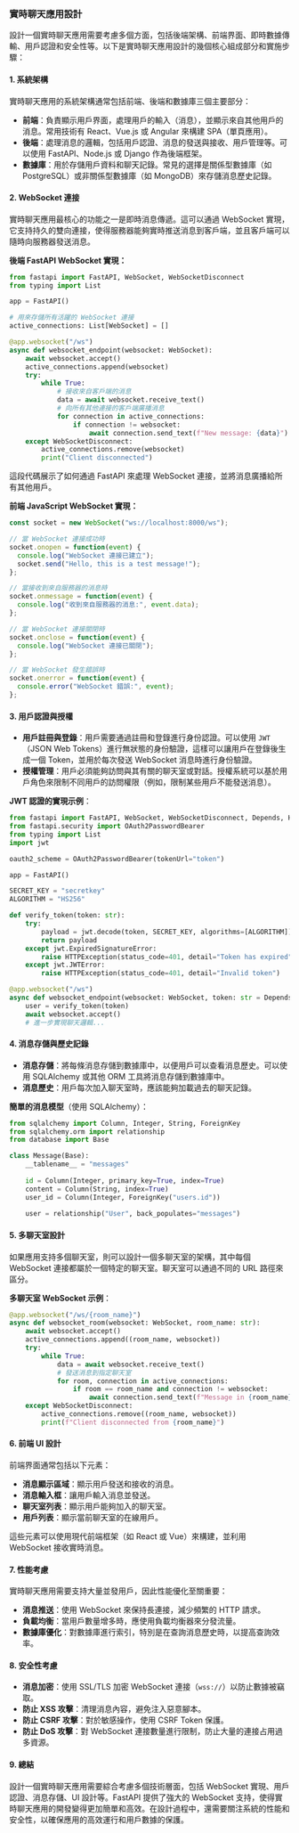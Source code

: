 ### **實時聊天應用設計**

設計一個實時聊天應用需要考慮多個方面，包括後端架構、前端界面、即時數據傳輸、用戶認證和安全性等。以下是實時聊天應用設計的幾個核心組成部分和實施步驟：

#### **1. 系統架構**

實時聊天應用的系統架構通常包括前端、後端和數據庫三個主要部分：

- **前端**：負責顯示用戶界面，處理用戶的輸入（消息），並顯示來自其他用戶的消息。常用技術有 React、Vue.js 或 Angular 來構建 SPA（單頁應用）。
- **後端**：處理消息的邏輯，包括用戶認證、消息的發送與接收、用戶管理等。可以使用 FastAPI、Node.js 或 Django 作為後端框架。
- **數據庫**：用於存儲用戶資料和聊天記錄。常見的選擇是關係型數據庫（如 PostgreSQL）或非關係型數據庫（如 MongoDB）來存儲消息歷史記錄。

#### **2. WebSocket 連接**

實時聊天應用最核心的功能之一是即時消息傳遞。這可以通過 WebSocket 實現，它支持持久的雙向連接，使得服務器能夠實時推送消息到客戶端，並且客戶端可以隨時向服務器發送消息。

**後端 FastAPI WebSocket 實現：**

```python
from fastapi import FastAPI, WebSocket, WebSocketDisconnect
from typing import List

app = FastAPI()

# 用來存儲所有活躍的 WebSocket 連接
active_connections: List[WebSocket] = []

@app.websocket("/ws")
async def websocket_endpoint(websocket: WebSocket):
    await websocket.accept()
    active_connections.append(websocket)
    try:
        while True:
            # 接收來自客戶端的消息
            data = await websocket.receive_text()
            # 向所有其他連接的客戶端廣播消息
            for connection in active_connections:
                if connection != websocket:
                    await connection.send_text(f"New message: {data}")
    except WebSocketDisconnect:
        active_connections.remove(websocket)
        print("Client disconnected")
```

這段代碼展示了如何通過 FastAPI 來處理 WebSocket 連接，並將消息廣播給所有其他用戶。

**前端 JavaScript WebSocket 實現：**

```javascript
const socket = new WebSocket("ws://localhost:8000/ws");

// 當 WebSocket 連接成功時
socket.onopen = function(event) {
  console.log("WebSocket 連接已建立");
  socket.send("Hello, this is a test message!");
};

// 當接收到來自服務器的消息時
socket.onmessage = function(event) {
  console.log("收到來自服務器的消息:", event.data);
};

// 當 WebSocket 連接關閉時
socket.onclose = function(event) {
  console.log("WebSocket 連接已關閉");
};

// 當 WebSocket 發生錯誤時
socket.onerror = function(event) {
  console.error("WebSocket 錯誤:", event);
};
```

#### **3. 用戶認證與授權**

- **用戶註冊與登錄**：用戶需要通過註冊和登錄進行身份認證。可以使用 `JWT`（JSON Web Tokens）進行無狀態的身份驗證，這樣可以讓用戶在登錄後生成一個 Token，並用於每次發送 WebSocket 消息時進行身份驗證。
- **授權管理**：用戶必須能夠訪問與其有關的聊天室或對話。授權系統可以基於用戶角色來限制不同用戶的訪問權限（例如，限制某些用戶不能發送消息）。

**JWT 認證的實現示例**：

```python
from fastapi import FastAPI, WebSocket, WebSocketDisconnect, Depends, HTTPException
from fastapi.security import OAuth2PasswordBearer
from typing import List
import jwt

oauth2_scheme = OAuth2PasswordBearer(tokenUrl="token")

app = FastAPI()

SECRET_KEY = "secretkey"
ALGORITHM = "HS256"

def verify_token(token: str):
    try:
        payload = jwt.decode(token, SECRET_KEY, algorithms=[ALGORITHM])
        return payload
    except jwt.ExpiredSignatureError:
        raise HTTPException(status_code=401, detail="Token has expired")
    except jwt.JWTError:
        raise HTTPException(status_code=401, detail="Invalid token")

@app.websocket("/ws")
async def websocket_endpoint(websocket: WebSocket, token: str = Depends(oauth2_scheme)):
    user = verify_token(token)
    await websocket.accept()
    # 進一步實現聊天邏輯...
```

#### **4. 消息存儲與歷史記錄**

- **消息存儲**：將每條消息存儲到數據庫中，以便用戶可以查看消息歷史。可以使用 SQLAlchemy 或其他 ORM 工具將消息存儲到數據庫中。
- **消息歷史**：用戶每次加入聊天室時，應該能夠加載過去的聊天記錄。

**簡單的消息模型**（使用 SQLAlchemy）：

```python
from sqlalchemy import Column, Integer, String, ForeignKey
from sqlalchemy.orm import relationship
from database import Base

class Message(Base):
    __tablename__ = "messages"
    
    id = Column(Integer, primary_key=True, index=True)
    content = Column(String, index=True)
    user_id = Column(Integer, ForeignKey("users.id"))
    
    user = relationship("User", back_populates="messages")
```

#### **5. 多聊天室設計**

如果應用支持多個聊天室，則可以設計一個多聊天室的架構，其中每個 WebSocket 連接都屬於一個特定的聊天室。聊天室可以通過不同的 URL 路徑來區分。

**多聊天室 WebSocket 示例**：

```python
@app.websocket("/ws/{room_name}")
async def websocket_room(websocket: WebSocket, room_name: str):
    await websocket.accept()
    active_connections.append((room_name, websocket))
    try:
        while True:
            data = await websocket.receive_text()
            # 發送消息到指定聊天室
            for room, connection in active_connections:
                if room == room_name and connection != websocket:
                    await connection.send_text(f"Message in {room_name}: {data}")
    except WebSocketDisconnect:
        active_connections.remove((room_name, websocket))
        print(f"Client disconnected from {room_name}")
```

#### **6. 前端 UI 設計**

前端界面通常包括以下元素：
- **消息顯示區域**：顯示用戶發送和接收的消息。
- **消息輸入框**：讓用戶輸入消息並發送。
- **聊天室列表**：顯示用戶能夠加入的聊天室。
- **用戶列表**：顯示當前聊天室的在線用戶。

這些元素可以使用現代前端框架（如 React 或 Vue）來構建，並利用 WebSocket 接收實時消息。

#### **7. 性能考慮**

實時聊天應用需要支持大量並發用戶，因此性能優化至關重要：
- **消息推送**：使用 WebSocket 來保持長連接，減少頻繁的 HTTP 請求。
- **負載均衡**：當用戶數量增多時，應使用負載均衡器來分發流量。
- **數據庫優化**：對數據庫進行索引，特別是在查詢消息歷史時，以提高查詢效率。

#### **8. 安全性考慮**

- **消息加密**：使用 SSL/TLS 加密 WebSocket 連接（`wss://`）以防止數據被竊取。
- **防止 XSS 攻擊**：清理消息內容，避免注入惡意腳本。
- **防止 CSRF 攻擊**：對於敏感操作，使用 CSRF Token 保護。
- **防止 DoS 攻擊**：對 WebSocket 連接數量進行限制，防止大量的連接占用過多資源。

#### **9. 總結**

設計一個實時聊天應用需要綜合考慮多個技術層面，包括 WebSocket 實現、用戶認證、消息存儲、UI 設計等。FastAPI 提供了強大的 WebSocket 支持，使得實時聊天應用的開發變得更加簡單和高效。在設計過程中，還需要關注系統的性能和安全性，以確保應用的高效運行和用戶數據的保護。